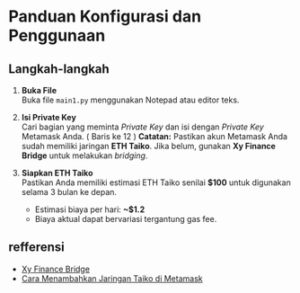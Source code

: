# Panduan Konfigurasi dan Penggunaan

## Langkah-langkah

1. **Buka File**  
   Buka file `main1.py` menggunakan Notepad atau editor teks.

2. **Isi Private Key**  
   Cari bagian yang meminta *Private Key* dan isi dengan *Private Key* Metamask Anda.  ( Baris ke 12 )
   **Catatan:** Pastikan akun Metamask Anda sudah memiliki jaringan **ETH Taiko**. Jika belum, gunakan **Xy Finance Bridge** untuk melakukan *bridging*.
   
3. **Siapkan ETH Taiko**  
   Pastikan Anda memiliki estimasi ETH Taiko senilai **$100** untuk digunakan selama 3 bulan ke depan.  
   - Estimasi biaya per hari: **~$1.2**  
   - Biaya aktual dapat bervariasi tergantung gas fee.

## refferensi
- [Xy Finance Bridge](https://www.xyfinance.com/bridge)
- [Cara Menambahkan Jaringan Taiko di Metamask](#)

